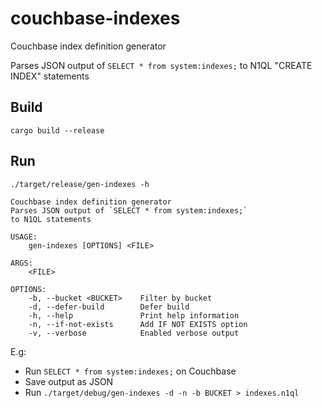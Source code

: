 # couchbase-indexes
Couchbase index definition generator

Parses JSON output of `SELECT * from system:indexes;` to N1QL "CREATE INDEX" statements

## Build

`cargo build --release`

## Run

```
./target/release/gen-indexes -h

Couchbase index definition generator 
Parses JSON output of `SELECT * from system:indexes;`
to N1QL statements

USAGE:
    gen-indexes [OPTIONS] <FILE>

ARGS:
    <FILE>    

OPTIONS:
    -b, --bucket <BUCKET>    Filter by bucket
    -d, --defer-build        Defer build
    -h, --help               Print help information
    -n, --if-not-exists      Add IF NOT EXISTS option
    -v, --verbose            Enabled verbose output
```

E.g:

- Run `SELECT * from system:indexes;` on Couchbase
- Save output as JSON
- Run `./target/debug/gen-indexes -d -n -b BUCKET > indexes.n1ql`
